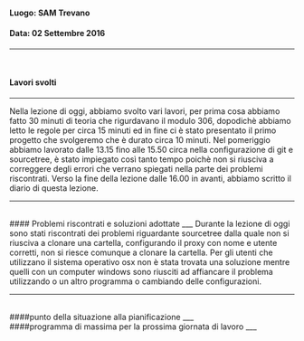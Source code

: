 #### Luogo: SAM Trevano
#### Data: 02 Settembre 2016
___
<br>

#### Lavori svolti
___
Nella lezione di oggi, abbiamo svolto vari lavori,
per prima cosa abbiamo fatto 30 minuti di teoria che rigurdavano il modulo 306, dopodichè abbiamo letto le regole per circa 15 minuti ed in fine ci è stato presentato il primo progetto che svolgeremo che è durato circa 10 minuti.
Nel pomeriggio abbiamo lavorato dalle 13.15 fino alle 15.50 circa nella configurazione di git e sourcetree, è stato impiegato così tanto tempo poichè non si riusciva a correggere degli errori che verrano spiegati nella parte dei problemi riscontrati.
Verso la fine della lezione dalle 16.00 in avanti, abbiamo scritto il diario di questa lezione. 

___
<br>
#### Problemi riscontrati e soluzioni adottate
___
Durante la lezione di oggi sono stati riscontrati dei problemi riguardante sourcetree dalla quale non si riusciva a clonare una cartella, configurando il proxy con nome e utente corretti, non si riesce comunque a clonare la cartella.
Per gli utenti che utilizzano il sistema operativo osx non è stata trovata una soluzione mentre quelli con un computer windows sono riusciti ad affiancare il problema utilizzando o un altro programma o cambiando delle configurazioni.

___
<br>
####punto della situazione alla pianificazione
___
<br>
####programma di massima per la prossima giornata di lavoro
___